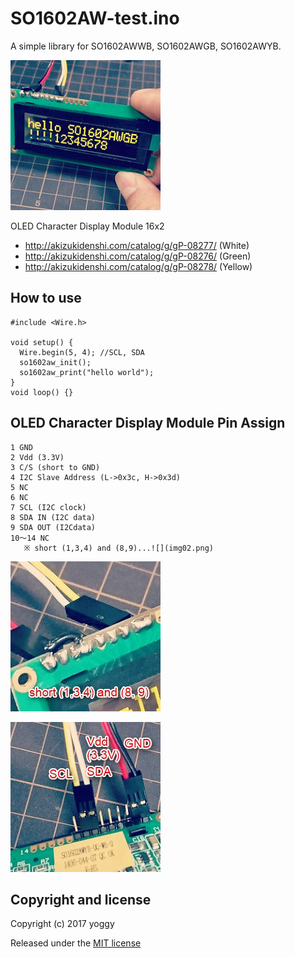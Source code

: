SO1602AW-test.ino
====
A simple library for SO1602AWWB, SO1602AWGB, SO1602AWYB.

![SO1602AWYB](img01.jpg)

OLED Character Display Module 16x2
- http://akizukidenshi.com/catalog/g/gP-08277/ (White)
- http://akizukidenshi.com/catalog/g/gP-08276/ (Green)
- http://akizukidenshi.com/catalog/g/gP-08278/ (Yellow)

How to use
----

    #include <Wire.h>
    
    void setup() {
      Wire.begin(5, 4); //SCL, SDA
      so1602aw_init();
      so1602aw_print("hello world");
    }
    void loop() {}

OLED Character Display Module Pin Assign
----

    1 GND
    2 Vdd (3.3V)
    3 C/S (short to GND)
    4 I2C Slave Address (L->0x3c, H->0x3d)
    5 NC
    6 NC
    7 SCL (I2C clock)
    8 SDA IN (I2C data)
    9 SDA OUT (I2Cdata)
    10～14 NC
       ※ short (1,3,4) and (8,9)...![](img02.png)

![SO1602AWYB](img02.jpg)

![SO1602AWYB](img03.jpg)

Copyright and license
----

Copyright (c) 2017 yoggy

Released under the [MIT license](LICENSE.txt)